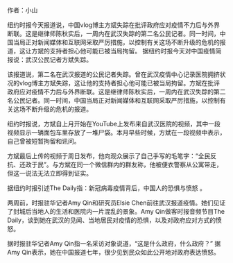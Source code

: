 作者：小山

纽约时报今天报道说，中国vlog博主方斌失踪在批评政府应对疫情不力后与外界断联。这是继律师陈秋实后，一周内在武汉失踪的第二名公民记者。同一时间，中国当局正对新闻媒体和互联网采取严厉措施，以控制有关这场不断升级的危机的报道，这让方斌的支持者担心他可能已被当局拘留。 据纽约时报今天对中国疫情简报说：武汉公民记者方斌失踪。

该报道说，第二名在武汉报道的公民记者失踪。曾在武汉疫情中心记录医院拥挤状况的vlog博主方斌失踪，这让他的支持者担心他可能已被当局拘留。方斌在批评政府应对疫情不力后与外界断联。这是继律师陈秋实后，一周内在武汉失踪的第二名公民记者。同一时间，中国当局正对新闻媒体和互联网采取严厉措施，以控制有关这场不断升级的危机的报道。

纽约时报说，方斌自上月开始在YouTube上发布来自武汉医院的视频，其中一段视频显示一辆面包车里存放了一堆尸袋。本月早些时候，方斌在一段视频中表示，自己曾被短暂拘留和讯问。

方斌最后上传的视频于周日发布，他向观众展示了自己手写的毛笔字：“全民反抗、还政于民”。与方斌在同一个微信群内的群友称，他被便衣警察从公寓带走，但这一说法无法立即得到证实。

据纽约时报引述The Daily指：新冠病毒疫情背后，中国人的恐惧与愤怒 。

两周前，时报驻华记者Amy Qin和研究员Elsie Chen前往武汉报道疫情。她们见证了封城后当地人的生活和医院内一片混乱的景象。Amy Qin做客时报音频节目The Daily，谈到她在武汉的见闻、当地居民对疫情的恐惧，以及对政府应对方式的愤怒。

据时报驻华记者Amy Qin指一名采访对象说道，“这是什么政府，什么政府？” 据Amy Qin表示，她在中国报道七年，很少见到民众如此公开地对政府表达愤怒。 



